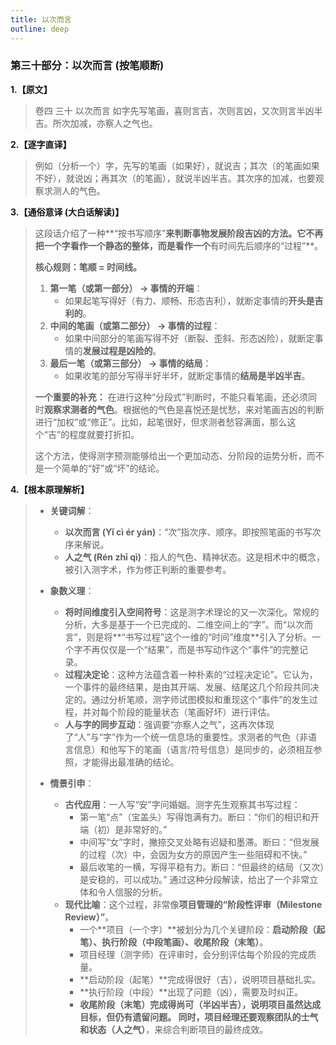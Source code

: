```yaml
---
title: 以次而言
outline: deep
---
```

  
### **第三十部分：以次而言 (按笔顺断)**

**1.【原文】**
> 卷四 三十 以次而言
> 如字先写笔画，喜则言吉，次则言凶，又次则言半凶半吉。所次加减，亦察人之气也。

**2.【逐字直译】**
> 例如（分析一个）字，先写的笔画（如果好），就说吉；其次（的笔画如果不好），就说凶；再其次（的笔画），就说半凶半吉。其次序的加减，也要观察求测人的气色。

**3.【通俗意译 (大白话解读)】**
> 这段话介绍了一种**“按书写顺序”**来判断事物发展阶段吉凶的方法。它不再把一个字看作一个静态的整体，而是看作一个**有时间先后顺序的“过程”**。
> 
> **核心规则：笔顺 = 时间线。**
> 
> 1.  **第一笔（或第一部分） -> 事情的开端**：
>     *   如果起笔写得好（有力、顺畅、形态吉利），就断定事情的**开头是吉利的**。
> 2.  **中间的笔画（或第二部分） -> 事情的过程**：
>     *   如果中间部分的笔画写得不好（断裂、歪斜、形态凶险），就断定事情的**发展过程是凶险的**。
> 3.  **最后一笔（或第三部分） -> 事情的结局**：
>     *   如果收笔的部分写得半好半坏，就断定事情的**结局是半凶半吉**。
> 
> **一个重要的补充：**
> 在进行这种“分段式”判断时，不能只看笔画，还必须同时**观察求测者的气色**。根据他的气色是喜悦还是忧愁，来对笔画吉凶的判断进行“加权”或“修正”。比如，起笔很好，但求测者愁容满面，那么这个“吉”的程度就要打折扣。
> 
> 这个方法，使得测字预测能够给出一个更加动态、分阶段的运势分析，而不是一个简单的“好”或“坏”的结论。

**4.【根本原理解析】**
> *   **关键词解**：
>     *   **以次而言 (Yǐ cì ér yán)**：“次”指次序、顺序。即按照笔画的书写次序来解说。
>     *   **人之气 (Rén zhī qì)**：指人的气色、精神状态。这是相术中的概念，被引入测字术，作为修正判断的重要参考。
> 
> *   **象数义理**：
>     *   **将时间维度引入空间符号**：这是测字术理论的又一次深化。常规的分析，大多是基于一个已完成的、二维空间上的“字”。而“以次而言”，则是将**“书写过程”这个一维的“时间”维度**引入了分析。一个字不再仅仅是一个“结果”，而是书写动作这个“事件”的完整记录。
>     *   **过程决定论**：这种方法蕴含着一种朴素的“过程决定论”。它认为，一个事件的最终结果，是由其开端、发展、结尾这几个阶段共同决定的。通过分析笔顺，测字师试图模拟和重现这个“事件”的发生过程，并对每个阶段的能量状态（笔画好坏）进行评估。
>     *   **人与字的同步互动**：强调要“亦察人之气”，这再次体现了“人”与“字”作为一个统一信息场的重要性。求测者的气色（非语言信息）和他写下的笔画（语言/符号信息）是同步的，必须相互参照，才能得出最准确的结论。
> 
> *   **情景引申**：
>     *   **古代应用**：一人写“安”字问婚姻。测字先生观察其书写过程：
>         *   第一笔“点”（宝盖头）写得饱满有力。断曰：“你们的相识和开端（初）是非常好的。”
>         *   中间写“女”字时，撇捺交叉处略有迟疑和墨滞。断曰：“但发展的过程（次）中，会因为女方的原因产生一些阻碍和不快。”
>         *   最后收笔的一横，写得平稳有力。断曰：“但最终的结局（又次）是安稳的，可以成功。”
>         通过这种分段解读，给出了一个非常立体和令人信服的分析。
>     *   **现代比喻**：这个过程，非常像**项目管理的“阶段性评审（Milestone Review）”**。
>         *   一个**项目（一个字）**被划分为几个关键阶段：**启动阶段（起笔）、执行阶段（中段笔画）、收尾阶段（末笔）**。
>         *   项目经理（测字师）在评审时，会分别评估每个阶段的完成质量。
>         *   **启动阶段（起笔）**完成得很好（吉），说明项目基础扎实。
>         *   **执行阶段（中段）**出现了问题（凶），需要及时纠正。
>         *   **收尾阶段（末笔）**完成得尚可（半凶半吉），说明项目虽然达成目标，但仍有遗留问题。
>         同时，项目经理还要观察**团队的士气和状态（人之气）**，来综合判断项目的最终成效。
